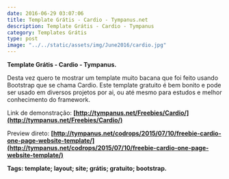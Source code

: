 ```yaml
---
date: 2016-06-29 03:07:06
title: Template Grátis - Cardio - Tympanus.net
description: Template Grátis - Cardio - Tympanus
category: Templates Grátis
type: post
image: "../../static/assets/img/June2016/cardio.jpg"
---
```


**Template Grátis - Cardio - Tympanus.**

Desta vez quero te mostrar um template muito bacana que foi feito usando Bootstrap que se chama Cardio. Este template gratuito é bem bonito e pode ser usado em diversos projetos por ai, ou até mesmo para estudos e melhor conhecimento do framework.

Link de demonstração: **[http://tympanus.net/Freebies/Cardio/](http://tympanus.net/Freebies/Cardio/)**

Preview direto: **[http://tympanus.net/codrops/2015/07/10/freebie-cardio-one-page-website-template/](http://tympanus.net/codrops/2015/07/10/freebie-cardio-one-page-website-template/)**

**Tags: template; layout; site; grátis; gratuito; bootstrap.**
